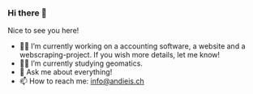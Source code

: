 ### Hi there 👋 

Nice to see you here!
- 👨‍💻 I’m currently working on a accounting software, a website and a webscraping-project. If you wish more details, let me know!
- 👨‍🎓 I’m currently studying geomatics.
- 💬 Ask me about everything!
- 📫 How to reach me: info@andieis.ch

